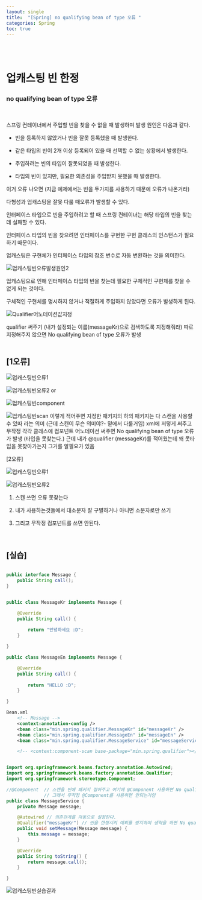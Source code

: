 ```yaml
---
layout: single
title:  "[Spring] no qualifying bean of type 오류 "
categories: Spring
toc: true
---
```

<br><br>



# 업캐스팅 빈 한정 #

<h3>no qualifying bean of type 오류</h3>
<br>

스프링 컨테이너에서 주입할 빈을 찾을 수 없을 때 발생하며 발생 원인은 다음과 같다.

- 빈을 등록하지 않았거나 빈을 잘못 등록했을 때 발생한다.

- 같은 타입의 빈이 2개 이상 등록되어 있을 때 선택할 수 없는 상황에서 발생한다.

- 주입하려는 빈의 타입이 잘못되었을 때 발생한다.

- 타입의 빈이 있지만, 필요한 의존성을 주입받지 못했을 때 발생한다.


이거 오류 나오면 (지금 예제에서는 빈을 두가지를 사용하기 때문에 오류가 나온거라)
<br>
 

다형성과 업캐스팅을 잘못 다룰 때오류가 발생할 수 있다.

인터페이스 타입으로 빈을 주입하려고 할 때 스프링 컨테이너는 해당 타입의 빈을 찾는데 실패할 수 있다.

인터페이스 타입의 빈을 찾으려면 인터페이스를 구현한 구현 클래스의 인스턴스가 필요하기 때문이다.

업캐스팅은 구현체가 인터페이스 타입의 참조 변수로 자동 변환하는 것을 의미한다.


![업캐스팅빈오류발생원인2](https:/images/2023-06-27-NoUniqueBeanDefinitionException.md/업캐스팅빈오류발생원인2.png)

업캐스팅으로 인해 인터페이스 타입의 빈을 찾는데 필요한 구체적인 구현체를 찾을 수 없게 되는 것이다.

구체적인 구현체를 명시하지 않거나 적절하게 주입하지 않았다면 오류가 발생하게 된다.
<br>


![Qualifier어노테이션값지정](https:/images/2023-06-27-NoUniqueBeanDefinitionException.md/Qualifier어노테이션값지정.png)

qualifier 써주기 (내가 설정되는 이름(messageKr)으로 검색하도록 지정해줘라) 따로 지정해주지 않으면 No qualifying bean of type 오류가 발생
<br><br>

## [1오류] ##


![업캐스팅빈오류1](https:/images/2023-06-27-NoUniqueBeanDefinitionException.md/업캐스팅빈오류1.png)

![업캐스팅빈오류2](https:/images/2023-06-27-NoUniqueBeanDefinitionException.md/업캐스팅빈오류2.png)
or

![업캐스팅빈component](https:/images/2023-06-27-NoUniqueBeanDefinitionException.md/업캐스팅빈component.png)


![업캐스팅빈scan](https:/images/2023-06-27-NoUniqueBeanDefinitionException.md/업캐스팅빈scan.png)
이렇게 적어주면 지정한 패키지의 하의 패키지는 다 스캔을 사용할 수 있따  라는 의미 (근데 스캔이 무슨 의미야?- 밑에서 다룰거임)
xml에 저렇게 써주고 무작정 각각 클래스에 컴포넌트 어노테이선 써주면  No qualifying bean of type 오류가 발생 (타입을 못찾는다.) 근데 내가 @qualifier (messageKr)를 적어웠는데 왜 못타입을 못찾아가는지 그거를 알필요가 있음
<br>

[2오류]

![업캐스팅빈오류1](https:/images/2023-06-27-NoUniqueBeanDefinitionException.md/업캐스팅빈오류1.png)

![업캐스팅빈오류2](https:/images/2023-06-27-NoUniqueBeanDefinitionException.md/업캐스팅빈오류2.png)

1. 스캔 쓰면 오류 못찾는다 

2. 내가 사용하는것들에서 대소문자 잘 구별하거나 아니면 소문자로만 쓰기 

3. 그리고 무작정 컴포넌트를 쓰면 안된다.
<br>

## [실습] ##

```java

public interface Message {
	public String call();
}
```

```java

public class MessageKr implements Message {

	@Override
	public String call() {
		
		return "안녕하세요 :D";
	}

}
```

```java
public class MessageEn implements Message {

	@Override
	public String call() {
		
		return "HELLO :D";
	}

}
```

```xml
Bean.xml
	<!-- Message -->
	<context:annotation-config />
	<bean class="min.spring.qualifier.MessageKr" id="messageKr" />
	<bean class="min.spring.qualifier.MessageEn" id="messageEn" />
	<bean class="min.spring.qualifier.MessageService" id="messageService" />

	<!-- <context:component-scan base-package="min.spring.qualifier"></context:component-scan> -->
```

```java

import org.springframework.beans.factory.annotation.Autowired;
import org.springframework.beans.factory.annotation.Qualifier;
import org.springframework.stereotype.Component;

//@Component  // 스캔을 빈에 패키지 잡아주고 여기에 @Component 사용하면 No qualifying bean of type 오류가 발생한다.
			  // 그래서 무작정 @Component를 사용하면 안되는거임
public class MessageService {
	private Message message;

	@Autowired // 의존관계를 자동으로 설정한다.
	@Qualifier("messageKr") // 빈을 한정시켜 예외를 방지하며 생략을 하면 No qualifying bean of type 오류가 발생한다.
	public void setMessage(Message message) {
		this.message = message;
	}

	@Override
	public String toString() {
		return message.call();
	}

}
```


![업캐스팅빈실습결과](https:/images/2023-06-27-NoUniqueBeanDefinitionException.md/업캐스팅빈실습결과.png)

